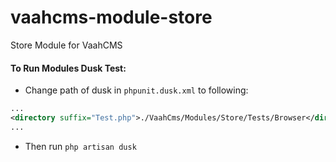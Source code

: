 # vaahcms-module-store
Store Module for VaahCMS


#### To Run Modules Dusk Test:
- Change path of dusk in `phpunit.dusk.xml` to following:
```xml
...
<directory suffix="Test.php">./VaahCms/Modules/Store/Tests/Browser</directory>
...
```

- Then run `php artisan dusk`